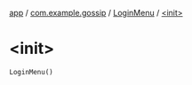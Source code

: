 [app](../../index.md) / [com.example.gossip](../index.md) / [LoginMenu](index.md) / [&lt;init&gt;](./-init-.md)

# &lt;init&gt;

`LoginMenu()`